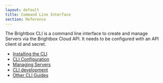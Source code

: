 ```yaml
---
layout: default
title: Command Line Interface
section: Reference
---
```


The Brightbox CLI is a command line interface to create and manage
Servers via the Brightbox Cloud API. It needs to be configured with
an API client id and secret.

* [Installing the CLI](/docs/guides/cli/installation/)
* [CLI Configuration](/docs/reference/cli/configuration/)
* [Managing Servers](/docs/reference/cli/servers/)
* [CLI development](/docs/reference/cli/development/)
* [Other CLI Guides](/docs/guides/cli/)
